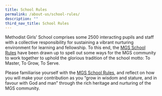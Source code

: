 ```yaml
---
title: School Rules
permalink: /about-us/school-rules/
description: ""
third_nav_title: School Rules
---
```


Methodist Girls’ School comprises some 2500 interacting pupils and staff with a collective responsibility for sustaining a vibrant nurturing environment for learning and fellowship. To this end, the [MGS School Rules](https://drive.google.com/file/d/1Z-vcQ7Qj70nDh_biVhsprwZNXgw_Datu/view?usp=sharing) have been drawn up to spell out some ways for the MGS community to work together to uphold the glorious tradition of the school motto: To Master, To Grow, To Serve.

Please familiarise yourself with the [MGS School Rules](https://drive.google.com/file/d/1Z-vcQ7Qj70nDh_biVhsprwZNXgw_Datu/view?usp=sharing), and reflect on how you will make your contribution as you “grow in wisdom and stature, and in favour with God and man” through the rich heritage and nurturing of the MGS community.